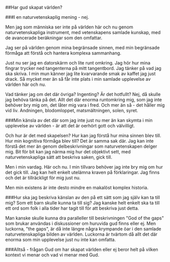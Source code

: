 ##Har gud skapat världen?

###I en naturvetenskaplig mening - nej.

Men jag som människa ser inte på världen här och nu genom naturvetenskapliga instrument, med vetenskapens samlade kunskap, med de avancerade beräkningar som den omfattar.

Jag ser på världen genom mina begränsade sinnen, med min begränsade förmåga att förstå och hantera komplexa sammanhang.

Just nu ser jag en datorskärm och lite runt omkring. Jag hör hur mina fingrar trycker ned tangenterna på mitt tangentbord. Jag tänker på vad jag ska skriva. I min mun känner jag lite kvarvarande smak av kaffet jag just drack. Så mycket mer än så får inte plats i min samlade upplevelse av världen här och nu.

Vad tänker jag om det där övriga? Ingenting? Är det hotfullt? Nej, då skulle jag behöva tänka på det. Allt det där enorma runtomkring mig, som jag inte behöver bry mig om, det låter mig vara i fred. Och mer än så - det håller mig vid liv. Andningen, blodomloppet, matsmältningen, solen, syret.

###Min känsla av det där som jag inte just nu mer än kan skymta i min upplevelse av världen - är att det är oerhört gott och välvilligt.

Och hur är det med skapelsen? Hur kan jag förstå hur mina sinnen blev till. Hur min kognitiva förmåga blev till? Det är samma sak där. Jag kan inte förstå det mer än genom delbeskrivningar som naturvetenskapen delger mig. Bit för bit kan jag närma mig hur det objektivt sett, med naturvetenskapliga sätt att beskriva saken, gick till.

Men i min vardag. Här och nu. I min tillvaro behöver jag inte bry mig om hur det gick till. Jag kan helt enkelt utelämna kraven på förklaringar. Jag finns och det är tillräckligt för mig just nu.

Men min existens är inte desto mindre en makalöst komplex historia.

###Hur ska jag beskriva känslan av den på ett sätt som jag själv kan ta till mig? Som ett barn skulle kunna ta till sig? Jag kanske helt enkelt ska ta till ett ord som folk i alla tider har tagit till för att beskriva just detta.

Man kanske skulle kunna dra paralleller till beskrivningen "God of the gaps" som brukar användas i diskussioner om huruvida gud finns eller ej. Men luckorna, "the gaps", är då inte längre några krympande öar i den samlade naturvetenskapliga bilden av världen. Luckorna är tvärtom då allt det där enorma som min upplevelse just nu inte kan omfatta. 

###Alltså - frågan Gud om har skapat världen eller ej beror helt på vilken kontext vi menar och vad vi menar med Gud.
